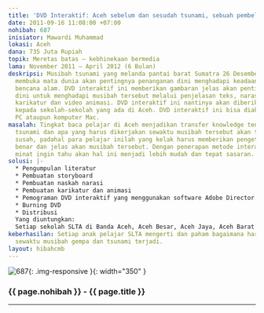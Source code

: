 ```yaml
---
title: 'DVD Interaktif: Aceh sebelum dan sesudah tsunami, sebuah pembelajaran'
date: 2011-09-16 11:08:00 +07:00
nohibah: 687
inisiator: Mawardi Muhammad
lokasi: Aceh
dana: 735 Juta Rupiah
topik: Meretas batas – kebhinekaan bermedia
lama: November 2011 – April 2012 (6 Bulan)
deskripsi: Musibah tsunami yang melanda pantai barat Sumatra 26 Desember 2004 telah
  membuka mata dunia akan pentingnya penanganan dini menghadapi keadaan darurat akibat
  bencana alam. DVD interaktif ini memberikan gambaran jelas akan pentingnya penanganan
  dini untuk menghadapi musibah tersebut melalui penjelasan teks, narasi audio, foto,
  karikatur dan video animasi. DVD interaktif ini nantinya akan diberikan secara gratis
  kepada sekolah-sekolah yang ada di Aceh. DVD interaktif ini bisa diakses melalui
  PC ataupun komputer Mac.
masalah: Tingkat baca pelajar di Aceh menjadikan transfer knowledge tentang kejadian
  tsunami dan apa yang harus dikerjakan sewaktu musibah tersebut akan terjadi sangatlah
  susah, padahal para pelajar inilah yang kelak harus memberikan pengetahuan yang
  benar dan jelas akan musibah tersebut. Dengan penerapan metode interaktif membuat
  minat ingin tahu akan hal ini menjadi lebih mudah dan tepat sasaran.
solusi: |-
  * Pengumpulan literatur
  * Pembuatan storyboard
  * Pembuatan naskah narasi
  * Pembuatan karikatur dan animasi
  * Pemograman DVD interaktif yang menggunakan software Adobe Director
  * Burning DVD
  * Distribusi
  Yang diuntungkan:
  Setiap sekolah SLTA di Banda Aceh, Aceh Besar, Aceh Jaya, Aceh Barat selaku daerah terparah terkena dampak gempa dan tsunami dan juga masyarakat yang ada di daerah-dearah tersebut di atas.
keberhasilan: Setiap anak pelajar SLTA mengerti dan paham bagaimana harus bertindak
  sewaktu musibah gempa dan tsunami terjadi.
layout: hibahcmb
---
```


![687](/static/img/hibahcmb/687.png){: .img-responsive }{: width="350" }

### {{ page.nohibah }} - {{ page.title }}

---
